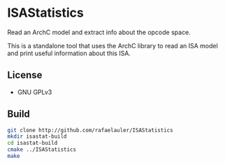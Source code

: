 # ISAStatistics
Read an ArchC model and extract info about the opcode space.

This is a standalone tool that uses the ArchC library to read an ISA model
and print useful information about this ISA.

License
-------
 - GNU GPLv3

Build
-----

```bash
git clone http://github.com/rafaelauler/ISAStatistics
mkdir isastat-build
cd isastat-build
cmake ../ISAStatistics
make
```


